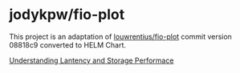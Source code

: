 # jodykpw/fio-plot

This project is an adaptation of [louwrentius/fio-plot]( https://github.com/louwrentius/fio-plot/) commit version 08818c9 converted to HELM Chart.

[Understanding Lantency and Storage Performace]( https://louwrentius.com/understanding-iops-latency-and-storage-performance.html)
